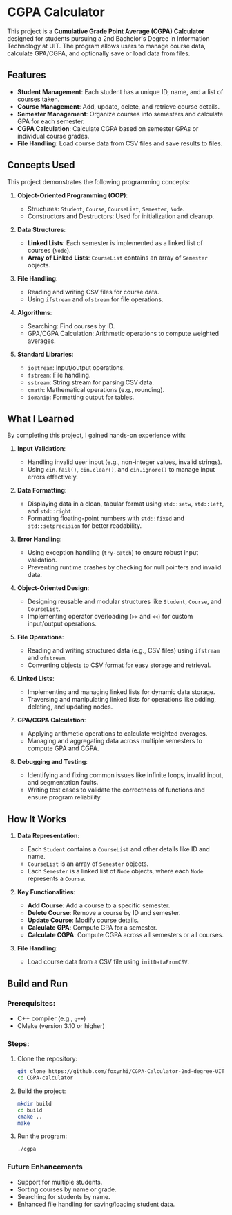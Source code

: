 # CGPA Calculator

This project is a **Cumulative Grade Point Average (CGPA) Calculator** designed for students pursuing a 2nd Bachelor's Degree in Information Technology at UIT. The program allows users to manage course data, calculate GPA/CGPA, and optionally save or load data from files.
## Features

- **Student Management**: Each student has a unique ID, name, and a list of courses taken.
- **Course Management**: Add, update, delete, and retrieve course details.
- **Semester Management**: Organize courses into semesters and calculate GPA for each semester.
- **CGPA Calculation**: Calculate CGPA based on semester GPAs or individual course grades.
- **File Handling**: Load course data from CSV files and save results to files.
## Concepts Used

This project demonstrates the following programming concepts:

1. **Object-Oriented Programming (OOP)**:
   - Structures: `Student`, `Course`, `CourseList`, `Semester`, `Node`.
   - Constructors and Destructors: Used for initialization and cleanup.

2. **Data Structures**:
   - **Linked Lists**: Each semester is implemented as a linked list of courses (`Node`).
   - **Array of Linked Lists**: `CourseList` contains an array of `Semester` objects.

3. **File Handling**:
   - Reading and writing CSV files for course data.
   - Using `ifstream` and `ofstream` for file operations.

4. **Algorithms**:
   - Searching: Find courses by ID.
   - GPA/CGPA Calculation: Arithmetic operations to compute weighted averages.

5. **Standard Libraries**:
   - `iostream`: Input/output operations.
   - `fstream`: File handling.
   - `sstream`: String stream for parsing CSV data.
   - `cmath`: Mathematical operations (e.g., rounding).
   - `iomanip`: Formatting output for tables.

## What I Learned

By completing this project, I gained hands-on experience with:

1. **Input Validation**:
   - Handling invalid user input (e.g., non-integer values, invalid strings).
   - Using `cin.fail()`, `cin.clear()`, and `cin.ignore()` to manage input errors effectively.

2. **Data Formatting**:
   - Displaying data in a clean, tabular format using `std::setw`, `std::left`, and `std::right`.
   - Formatting floating-point numbers with `std::fixed` and `std::setprecision` for better readability.

3. **Error Handling**:
   - Using exception handling (`try-catch`) to ensure robust input validation.
   - Preventing runtime crashes by checking for null pointers and invalid data.

4. **Object-Oriented Design**:
   - Designing reusable and modular structures like `Student`, `Course`, and `CourseList`.
   - Implementing operator overloading (`>>` and `<<`) for custom input/output operations.

5. **File Operations**:
   - Reading and writing structured data (e.g., CSV files) using `ifstream` and `ofstream`.
   - Converting objects to CSV format for easy storage and retrieval.

6. **Linked Lists**:
   - Implementing and managing linked lists for dynamic data storage.
   - Traversing and manipulating linked lists for operations like adding, deleting, and updating nodes.

7. **GPA/CGPA Calculation**:
   - Applying arithmetic operations to calculate weighted averages.
   - Managing and aggregating data across multiple semesters to compute GPA and CGPA.

8. **Debugging and Testing**:
   - Identifying and fixing common issues like infinite loops, invalid input, and segmentation faults.
   - Writing test cases to validate the correctness of functions and ensure program reliability.

## How It Works

1. **Data Representation**:
   - Each `Student` contains a `CourseList` and other details like ID and name.
   - `CourseList` is an array of `Semester` objects.
   - Each `Semester` is a linked list of `Node` objects, where each `Node` represents a `Course`.

2. **Key Functionalities**:
   - **Add Course**: Add a course to a specific semester.
   - **Delete Course**: Remove a course by ID and semester.
   - **Update Course**: Modify course details.
   - **Calculate GPA**: Compute GPA for a semester.
   - **Calculate CGPA**: Compute CGPA across all semesters or all courses.

3. **File Handling**:
   - Load course data from a CSV file using `initDataFromCSV`.

## Build and Run

### Prerequisites:
- C++ compiler (e.g., `g++`)
- CMake (version 3.10 or higher)

### Steps:
1. Clone the repository:
   ```bash
   git clone https://github.com/foxynhi/CGPA-Calculator-2nd-degree-UIT
   cd CGPA-calculator
   ```
2. Build the project:
   ```bash
   mkdir build
   cd build
   cmake ..
   make
   ```
3. Run the program:
   ```bash
   ./cgpa
   ```

### Future Enhancements
   - Support for multiple students.
   - Sorting courses by name or grade.
   - Searching for students by name.
   - Enhanced file handling for saving/loading student data.
